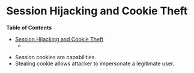 # Session Hijacking and Cookie Theft

<!-- markdown-toc start - Don't edit this section. Run M-x markdown-toc-refresh-toc -->
**Table of Contents**

- [Session Hijacking and Cookie Theft](#session-hijacking-and-cookie-theft)
    - [](#)

<!-- markdown-toc end -->

* Session cookies are capabilities.
* Stealing cookie allows attacker to impersonate a legitimate user.


## 
